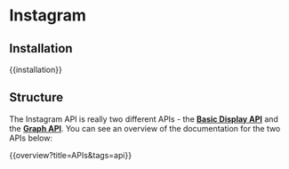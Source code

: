 # Instagram



## Installation

{{installation}}



## Structure

The Instagram API is really two different APIs - the [**Basic Display API**](./basic-display-api/) and the [**Graph API**](./graph-api/). You can see an overview of the documentation for the two APIs below:

{{overview?title=APIs&tags=api}}